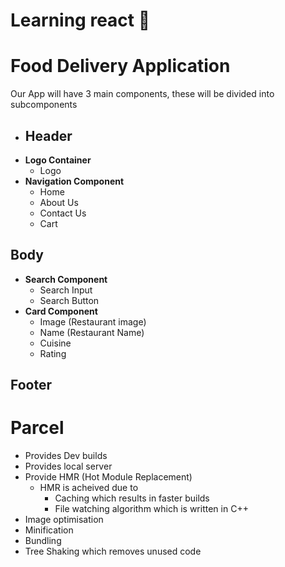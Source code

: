 # Learning react 🚀


# Food Delivery Application  
Our App will have 3 main components, these will be divided into subcomponents


- ## Header
- **Logo Container**
  - Logo
- **Navigation Component**
  - Home
  - About Us
  - Contact Us
  - Cart

## Body
- **Search Component**
  - Search Input
  - Search Button
- **Card Component**
  - Image (Restaurant image)
  - Name (Restaurant Name)
  - Cuisine
  - Rating

## Footer
    


# Parcel
 - Provides Dev builds
 - Provides local server
 - Provide HMR (Hot Module Replacement)
    - HMR is acheived due to 
        - Caching which results in faster builds
        - File watching algorithm which is written in C++
- Image optimisation
- Minification
- Bundling
- Tree Shaking which removes unused code